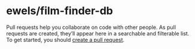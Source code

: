 # ewels/film-finder-db

Pull requests help you collaborate on code with other people. As pull requests are created, they’ll appear here in a searchable and filterable list. To get started, you should [create a pull request](ewels-film-finder-db-8.md).

